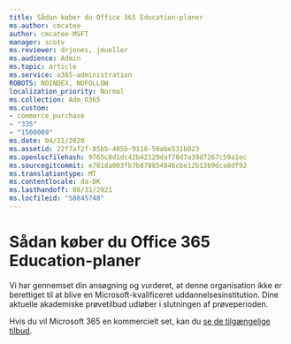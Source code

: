```yaml
---
title: Sådan køber du Office 365 Education-planer
ms.author: cmcatee
author: cmcatee-MSFT
manager: scotv
ms.reviewer: drjones, jmueller
ms.audience: Admin
ms.topic: article
ms.service: o365-administration
ROBOTS: NOINDEX, NOFOLLOW
localization_priority: Normal
ms.collection: Adm_O365
ms.custom:
- commerce_purchase
- "335"
- "1500009"
ms.date: 04/21/2020
ms.assetid: 22f7af2f-85b5-405b-9116-50abe531b023
ms.openlocfilehash: 9765c8d1dc42b42129daf78d7a39d7267c59a1ec
ms.sourcegitcommit: e781da003fb7b878854846cbe12b13b9dca8df92
ms.translationtype: MT
ms.contentlocale: da-DK
ms.lasthandoff: 08/31/2021
ms.locfileid: "58845748"
---
```

# <a name="how-to-purchase-office-365-education-plans"></a>Sådan køber du Office 365 Education-planer

Vi har gennemset din ansøgning og vurderet, at denne organisation ikke er berettiget til at blive en Microsoft-kvalificeret uddannelsesinstitution. Dine aktuelle akademiske prøvetilbud udløber i slutningen af prøveperioden.
  
Hvis du vil Microsoft 365 en kommercielt set, kan du [se de tilgængelige tilbud](https://go.microsoft.com/fwlink/p/?linkid=868433).  